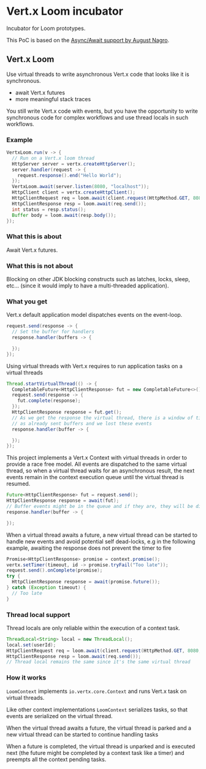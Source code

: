 # Vert.x Loom incubator

Incubator for Loom prototypes.

This PoC is based on the [Async/Await support by August Nagro](https://github.com/AugustNagro/vertx-async-await).

## Vert.x Loom

Use virtual threads to write asynchronous Vert.x code that looks like it is synchronous.

- await Vert.x futures
- more meaningful stack traces

You still write Vert.x code with events, but you have the opportunity to write synchronous code for complex
workflows and use thread locals in such workflows.

### Example

```java
VertxLoom.run(v -> {
  // Run on a Vert.x loom thread
  HttpServer server = vertx.createHttpServer();
  server.handler(request -> {
    request.response().end("Hello World");
  });
  VertxLoom.await(server.listen(8080, "localhost"));
  HttpClient client = vertx.createHttpClient();
  HttpClientRequest req = loom.await(client.request(HttpMethod.GET, 8080, "localhost", "/"));
  HttpClientResponse resp = loom.await(req.send());
  int status = resp.status();
  Buffer body = loom.await(resp.body());
});
```

### What this is about

Await Vert.x futures.

### What this is not about

Blocking on other JDK blocking constructs such as latches, locks, sleep, etc... (since it would imply to have a multi-threaded application).

### What you get

Vert.x default application model dispatches events on the event-loop.

```java
request.send(response -> {
  // Set the buffer for handlers
  response.handler(buffers -> {

  });
});
```

Using virtual threads with Vert.x requires to run application tasks on a virtual threads

```java
Thread.startVirtualThread(() -> {
  CompletableFuture<HttpClientResponse> fut = new CompletableFuture<>();
  request.send(response -> {
    fut.complete(response);
  });
  HttpClientResponse response = fut.get();
  // As we get the response the virtual thread, there is a window of time where the event-loop thread
  // as already sent buffers and we lost these events
  response.handler(buffer -> {

  });
});
```

This project implements a Vert.x Context with virtual threads in order to provide a race free model. All events are
dispatched to the same virtual thread, so when a virtual thread waits for an asynchronous result, the next events
remain in the context execution queue until the virtual thread is resumed.

```java
Future<HttpClientResponse> fut = request.send();
HttpClientResponse response = await(fut);
// Buffer events might be in the queue and if they are, they will be dispatched next
response.handler(buffer -> {

});
```

When a virtual thread awaits a future, a new virtual thread can be started to handle new events and avoid potential
self dead-locks, e.g in the following example, awaiting the response does not prevent the timer to fire

```java
Promise<HttpClientResponse> promise = context.promise();
vertx.setTimer(timeout, id -> promise.tryFail("Too late"));
request.send().onComplete(promise);
try {
  HttpClientResponse response = await(promise.future());
} catch (Exception timeout) {
  // Too late
}
```

### Thread local support

Thread locals are only reliable within the execution of a context task.

```java
ThreadLocal<String> local = new ThreadLocal();
local.set(userId);
HttpClientRequest req = loom.await(client.request(HttpMethod.GET, 8080, "localhost", "/"));
HttpClientResponse resp = loom.await(req.send());
// Thread local remains the same since it's the same virtual thread
```

### How it works

`LoomContext` implements `io.vertx.core.Context` and runs Vert.x task on virtual threads.

Like other context implementations `LoomContext` serializes tasks, so that events are serialized on the virtual thread.

When the virtual thread awaits a future, the virtual thread is parked and a new virtual thread can be started to continue handling tasks

When a future is completed, the virtual thread is unparked and is executed next (the future might be completed by a context task like a timer)
and preempts all the context pending tasks.
